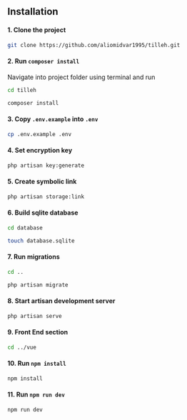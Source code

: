 ## Installation

#### 1. Clone the project
```bash
git clone https://github.com/aliomidvar1995/tilleh.git
```

#### 2. Run `composer install`
Navigate into project folder using terminal and run

```bash
cd tilleh
```
```bash
composer install
```

#### 3. Copy `.env.example` into `.env`

```bash
cp .env.example .env
```

#### 4. Set encryption key

```bash
php artisan key:generate
```

#### 5. Create symbolic link

```bash
php artisan storage:link
```

#### 6. Build sqlite database

```bash
cd database
```
```bash
touch database.sqlite
```

#### 7. Run migrations

```bash
cd ..
```
```bash
php artisan migrate
```

#### 8. Start artisan development server

```bash
php artisan serve
```

#### 9. Front End section

```bash
cd ../vue
```

#### 10. Run `npm install`

```bash
npm install
```

#### 11. Run `npm run dev`

```bash
npm run dev
```